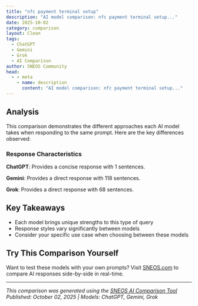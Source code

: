 ```yaml
---
title: "nfc payment terminal setup"
description: "AI model comparison: nfc payment terminal setup..."
date: 2025-10-02
category: comparison
layout: Clean
tags:
  - ChatGPT
  - Gemini
  - Grok
  - AI Comparison
author: SNEOS Community
head:
  - - meta
    - name: description
      content: "AI model comparison: nfc payment terminal setup..."
---
```


<ChatComparison
  title="nfc payment terminal setup"
  prompt="nfc payment terminal setup"
  :responses='{
    "ChatGPT": "Setting up an NFC payment terminal involves several steps, including hardware installation, software configuration, and integration with payment processing services. Here&#39;s a general guide to help you set up an NFC payment terminal:\n\n### 1. Choose the Right NFC Payment Terminal\n- **Select a Terminal:** Choose a terminal that fits your business needs (e.g., Square, PayPal Here, Clover, Ingenico, Verifone).\n- **Check Compatibility:** Ensure the terminal is compatible with your existing equipment and payment processing service.\n\n### 2. Gather Required Equipment\n- **NFC Terminal:** The actual device to accept payments.\n- **Power Supply:** Make sure you have adequate power sources.\n- **Network Connection:** Have access to Wi-Fi or an Ethernet connection for internet connectivity.\n\n### 3. Install the Hardware\n- **Unbox the Terminal:** Carefully unpack the terminal and its accessories.\n- **Connect to Power:** Plug the terminal into a power source.\n- **Network Setup:** Connect to Wi-Fi or Ethernet as required by the terminal. Some terminals may allow mobile connections via Bluetooth or cellular.\n\n### 4. Configure the Terminal\n- **Software Installation:** Follow manufacturer&#39;s instructions to install any necessary software updates.\n- **Pair with a Mobile Device (if applicable):** Some terminals can connect with mobile devices for enhanced functionality.\n- **Set Up Merchant Account:** If required, sign up for a merchant account through your payment processor and link it to the terminal.\n\n### 5. Integrate with Payment Processing\n- **Connect to Payment Processor:** Input your payment processing account details into the terminal as instructed.\n- **Test Payments:** Run test transactions to ensure everything is functioning properly.\n\n### 6. Train Your Staff\n- **Provide Training:** Ensure that your staff knows how to use the terminal, process transactions, and troubleshoot common issues.\n- **Customer Interaction:** Train staff on how to assist customers during NFC payments.\n\n### 7. Ensure Security Compliance\n- **PCI Compliance:** Make sure that your setup complies with PCI DSS (Payment Card Industry Data Security Standard).\n- **Secure Customer Data:** Understand how to securely handle sensitive payment information.\n\n### 8. Set Up Customer Support\n- **Technical Support:** Have a plan for technical support in case of issues with the terminal.\n- **Customer Queries:** Prepare to handle customer questions regarding the NFC payment process.\n\n### 9. Monitor and Optimize Usage\n- **Monitor Transactions:** Regularly check transaction reports and troubleshoot any issues that arise.\n- **Gather Feedback:** Ask staff and customers for feedback regarding the payment process to identify areas for improvement.\n\n### Additional Considerations\n- **Regulatory Compliance:** Be aware of any local regulations around electronic payments and ensure compliance.\n- **Marketing NFC Payments:** Promote the availability of NFC payments to your customers.\n\n### Conclusion\nBy following these steps, you can successfully set up an NFC payment terminal to enhance the payment options available to your customers. Always refer to the specific manufacturer’s documentation and your payment processor&#39;s guidelines for precise instructions tailored to your setup.",
    "Gemini": "Setting up an NFC payment terminal can seem daunting, but breaking it down into steps makes it manageable. Here\u0027s a comprehensive guide:\n\n**1. Choose the Right NFC Payment Terminal:**\n\n*   **Types:**\n    *   **Standalone Terminals:** These are dedicated payment terminals often used in retail stores, restaurants, and other businesses.  They connect to a payment processor via Wi-Fi, Ethernet, or cellular data.\n    *   **Mobile Card Readers (Dongles):**  These are small devices that connect to a smartphone or tablet via Bluetooth or the audio jack.  They\u0027re ideal for mobile businesses, pop-up shops, and accepting payments on the go. Popular options include Square, Stripe, and PayPal Here.\n    *   **Smart POS Systems:** These are all-in-one systems that integrate payment processing, inventory management, reporting, and other business functions.  Many smart POS systems have built-in NFC capabilities. Examples include Clover, Toast (for restaurants), and Shopify POS.\n*   **Key Considerations:**\n    *   **Business Needs:**  How many transactions do you process daily?  Do you need to accept payments on the go?  Do you need inventory management?\n    *   **Payment Processor Compatibility:**  Make sure the terminal is compatible with your chosen payment processor (e.g., Square, Stripe, PayPal, a traditional merchant account provider).\n    *   **Fees:**  Understand the transaction fees, monthly fees, setup fees, and any other costs associated with the terminal and processor.  Compare different providers carefully.\n    *   **Security:**  Ensure the terminal is PCI-compliant and offers robust security features to protect customer data.\n    *   **Customer Support:**  Choose a provider with reliable customer support in case you encounter issues.\n    *   **Ease of Use:**  The terminal should be easy for both you and your customers to use.\n    *   **Connectivity:**  Consider the terminal\u0027s connectivity options (Wi-Fi, Ethernet, cellular) and choose the best option for your environment.\n    *   **Contactless Payment Methods:**  Ensure it supports all relevant contactless methods, including:\n        *   **NFC (Near-Field Communication):**  Apple Pay, Google Pay, Samsung Pay, and contactless credit cards.\n        *   **EMV Chip Cards:** Standard chip-and-PIN payments.\n        *   **Magnetic Stripe Cards:**  For older cards, though this is becoming less common.\n\n**2. Obtain a Merchant Account (If Needed):**\n\n*   **Why You Need One (Potentially):**  A merchant account is a special type of bank account that allows you to accept credit and debit card payments. Some payment processors like Square and Stripe act as aggregators and you don\u0027t need to obtain a merchant account on your own. However, for higher volume, higher risk or more specialized business models, obtaining a dedicated merchant account is advisable.\n*   **Choosing a Merchant Account Provider:**\n    *   **Traditional Merchant Account Providers:**  These companies (e.g., First Data, Worldpay, Global Payments) provide merchant accounts and payment processing services.  They often require a more involved application process but can offer lower transaction rates for high-volume businesses.\n    *   **Payment Aggregators (e.g., Square, Stripe, PayPal):**  These providers allow you to accept payments without setting up a separate merchant account. They handle the merchant account aspect for you. They are usually a great starting point.\n\n*   **Application Process:**  You\u0027ll typically need to provide information about your business, including:\n    *   Business name and address\n    *   Tax ID (EIN)\n    *   Bank account details\n    *   Business type and industry\n    *   Estimated monthly processing volume\n\n**3. Connect and Configure the Terminal:**\n\n*   **Standalone Terminals/Smart POS Systems:**\n    1.  **Unbox and Inspect:**  Make sure you have all the components, including the terminal, power adapter, and any necessary cables.\n    2.  **Connect Power:**  Plug the terminal into a power outlet.\n    3.  **Connect to Network:**  Connect the terminal to your Wi-Fi network or Ethernet cable.  Follow the terminal\u0027s instructions for connecting to Wi-Fi.\n    4.  **Initial Setup:**  Power on the terminal and follow the on-screen prompts to configure settings like language, date, time, and timezone.\n    5.  **Account Activation:**  Typically you activate the terminal online, providing the serial number, your merchant ID (if applicable), and other information. Follow the instructions provided by your payment processor.\n    6.  **Software Updates:**  Check for and install any available software updates.\n    7.  **Test Transaction:**  Perform a test transaction to ensure the terminal is working correctly.\n*   **Mobile Card Readers (Dongles):**\n    1.  **Charge the Reader:**  Charge the card reader completely before use.\n    2.  **Download the App:**  Download the payment processor\u0027s app (e.g., Square, Stripe, PayPal Here) on your smartphone or tablet.\n    3.  **Connect via Bluetooth/Audio Jack:**  Pair the card reader with your device via Bluetooth or plug it into the audio jack.\n    4.  **Log In:**  Log in to the app using your payment processor account credentials.\n    5.  **Test Transaction:**  Perform a test transaction to ensure the reader is working correctly.\n\n**4. Configure Payment Settings:**\n\n*   **Currency:**  Set the correct currency for your transactions.\n*   **Tax Rates:**  Configure any applicable sales tax rates.\n*   **Tipping Options:**  Enable or disable tipping options, and set default tip percentages.\n*   **Receipt Options:**  Customize receipt options (e.g., email receipts, printed receipts).\n*   **Transaction Limits:**  Set transaction limits (if desired) to prevent fraudulent activity.\n*   **Reporting:**  Familiarize yourself with the reporting features of your payment processor or terminal to track sales and manage your account.\n\n**5. Train Your Staff:**\n\n*   **Demonstrate Usage:**  Show your staff how to use the terminal to accept payments, process refunds, and handle common customer inquiries.\n*   **Provide Training Materials:**  Provide written instructions or videos for reference.\n*   **Practice Transactions:**  Have staff practice using the terminal with simulated transactions.\n*   **Troubleshooting:**  Teach staff how to troubleshoot common issues, such as card reading errors or network connectivity problems.\n\n**6. Security Best Practices:**\n\n*   **PCI Compliance:**  Adhere to the Payment Card Industry Data Security Standard (PCI DSS) to protect cardholder data. Your payment processor should guide you through this.\n*   **Secure Network:**  Use a secure Wi-Fi network with a strong password.  Avoid using public Wi-Fi networks for payment processing.\n*   **Keep Software Updated:**  Regularly update the terminal\u0027s software to patch security vulnerabilities.\n*   **Physical Security:**  Secure the terminal to prevent theft or tampering.\n*   **Employee Training:**  Educate employees about security best practices to prevent fraud.\n\n**7. Promote Contactless Payments:**\n\n*   **Signage:**  Display signs indicating that you accept NFC payments.\n*   **Verbal Communication:**  Inform customers that you accept contactless payments.\n*   **Training:**  Train your staff to encourage customers to use contactless payments.\n\n**Troubleshooting Tips:**\n\n*   **Card Not Recognized:**\n    *   Ensure the card is properly positioned near the NFC reader.\n    *   Try cleaning the card or reader.\n    *   Ask the customer to try a different card or payment method.\n    *   Check if the terminal\u0027s software is up to date.\n*   **Network Connectivity Issues:**\n    *   Check your Wi-Fi connection.\n    *   Restart the terminal.\n    *   Contact your internet service provider (ISP).\n*   **Transaction Errors:**\n    *   Verify the card details and amount.\n    *   Try the transaction again.\n    *   Contact your payment processor for assistance.\n\n**Key Payment Processor Options:**\n\n*   **Square:** User-friendly, popular for small businesses.  Good for mobile payments.\n*   **Stripe:**  Developer-friendly, ideal for online businesses and integrated payments.\n*   **PayPal:**  Widely recognized, good for both online and in-person payments.\n*   **Clover:**  A versatile POS system with a range of hardware and software options.\n*   **Toast:**  Designed specifically for restaurants, offering features like online ordering and table management.\n*   **Traditional Merchant Account Providers (e.g., First Data, Worldpay, Global Payments):**  Potentially lower rates for high-volume businesses, but often more complex to set up.\n\n**Important Considerations:**\n\n*   **Read the Fine Print:** Carefully review the terms and conditions of your merchant account agreement or payment processor agreement.\n*   **Monitor Your Account:** Regularly monitor your account for fraudulent activity or unauthorized transactions.\n*   **Stay Informed:** Stay up-to-date on the latest payment industry trends and security best practices.\n\nBy following these steps and carefully considering your business needs, you can successfully set up an NFC payment terminal and start accepting contactless payments. Remember to research and compare different options to find the best solution for your specific situation. Good luck!\n",
    "Grok": "Setting up an NFC (Near Field Communication) payment terminal allows businesses to accept contactless payments from customers using credit/debit cards, mobile wallets (like Apple Pay, Google Pay, or Samsung Pay), or other NFC-enabled devices. Below is a step-by-step guide to setting up an NFC payment terminal:\n\n---\n\n### **1. Understand NFC Payment Technology**\n- **What is NFC?** NFC is a short-range wireless technology that enables devices to communicate when they are close to each other (typically within 4 cm). It is widely used for contactless payments.\n- **Benefits:** Fast transactions, enhanced security (via tokenization), and convenience for customers.\n- **Requirements:** An NFC-enabled payment terminal, a merchant account, and a compatible payment processing service.\n\n---\n\n### **2. Choose a Payment Processor or Merchant Service Provider**\n- Select a payment processor that supports NFC payments. Popular providers include:\n  - Square\n  - PayPal\n  - Stripe\n  - Clover\n  - SumUp\n  - Traditional banks (e.g., Chase, Bank of America)\n- Ensure the provider supports contactless payments and offers NFC-compatible hardware.\n\n**Key Considerations:**\n- Transaction fees (per swipe/tap).\n- Monthly fees or subscription costs.\n- Compatibility with your business type and POS (Point of Sale) system.\n- Availability of customer support.\n\n---\n\n### **3. Acquire an NFC-Enabled Payment Terminal**\n- Purchase or lease an NFC payment terminal or card reader from your chosen payment processor. Examples of NFC-compatible devices include:\n  - Square Reader for contactless and chip payments\n  - Clover Flex or Clover Mini\n  - PayPal Zettle Reader\n  - Stripe Terminal\n- Ensure the terminal supports major contactless payment methods (Visa, Mastercard, Amex, Discover) and mobile wallets (Apple Pay, Google Pay, Samsung Pay).\n- Some providers bundle the terminal with their service, while others may charge a one-time or rental fee.\n\n**Requirements:**\n- The terminal should have an NFC symbol (a small icon with curved lines) to indicate contactless payment support.\n- It should comply with EMV (chip card) standards for added security.\n\n---\n\n### **4. Set Up a Merchant Account**\n- Sign up for a merchant account with your chosen payment processor if you don\u2019t already have one.\n- Provide necessary business information, such as:\n  - Business name, address, and contact details.\n  - Tax ID or EIN (Employer Identification Number).\n  - Bank account details for receiving payments.\n- Complete any required verification (e.g., identity or business validation).\n\n---\n\n### **5. Connect and Configure the NFC Terminal**\n- **Unbox the Terminal:** Follow the manufacturer\u2019s instructions for initial setup (charging, powering on, etc.).\n- **Connect to the Internet:** Most NFC terminals require an internet connection via Wi-Fi, Ethernet, or cellular data to process payments.\n- **Pair with POS System or App:** If your terminal integrates with a POS system or mobile app (e.g., Square app, Clover app):\n  - Download the app on your smartphone, tablet, or computer.\n  - Follow the pairing instructions (usually via Bluetooth or a wired connection).\n- **Log In:** Use your merchant account credentials to log into the terminal or app.\n\n**Test the Connection:** Ensure the terminal can connect to the payment processor\u2019s servers for real-time transaction processing.\n\n---\n\n### **6. Enable Contactless Payments**\n- In the terminal or app settings, ensure that contactless or NFC payments are enabled.\n- Check for firmware updates for the terminal to ensure it has the latest security and compatibility features.\n\n---\n\n### **7. Train Staff**\n- Train employees on how to use the NFC terminal, including:\n  - How to process contactless payments (instruct customers to tap their card or phone on the terminal).\n  - How to handle declined transactions or errors.\n  - How to issue refunds or void transactions.\n- Ensure staff know how to troubleshoot basic issues (e.g., connectivity problems).\n\n---\n\n### **8. Test the NFC Terminal**\n- Conduct a test transaction using an NFC-enabled card or mobile wallet to ensure everything works correctly.\n- Verify that the payment is processed, and the funds are deposited into your merchant account (this may take 1-3 business days depending on the provider).\n\n---\n\n### **9. Display Contactless Payment Signage**\n- Inform customers that you accept contactless payments by displaying signage or decals (often provided by the payment processor) with logos for Visa payWave, Mastercard Contactless, Apple Pay, Google Pay, etc.\n\n---\n\n### **10. Monitor Transactions and Fees**\n- Regularly check transaction reports through your payment processor\u2019s dashboard or app to track sales and identify any issues.\n- Review processing fees to ensure they align with the agreed-upon rates.\n\n---\n\n### **Troubleshooting Common Issues**\n- **Terminal Not Detecting NFC Payments:** Ensure the terminal is powered on, connected to the internet, and that NFC/contactless payments are enabled in the settings.\n- **Slow or Failed Transactions:** Check internet connectivity and ensure the customer\u2019s card or device supports NFC.\n- **Customer Card Declined:** Advise the customer to use an alternative payment method or contact their bank.\n- **Firmware/Software Issues:** Update the terminal\u2019s firmware or app to the latest version.\n\n---\n\n### **Security Best Practices**\n- **PCI Compliance:** Ensure your setup complies with Payment Card Industry Data Security Standards (PCI DSS) to protect customer data.\n- **Encryption and Tokenization:** NFC payments use tokenization (randomly generated codes instead of card numbers) for added security.\n- **Protect the Terminal:** Keep the terminal in a secure location to prevent tampering or theft.\n- **Regular Updates:** Keep the terminal\u2019s software/firmware up to date to address security vulnerabilities.\n\n---\n\nBy following these steps, you can successfully set up an NFC payment terminal and start accepting contactless payments. If you encounter specific issues or need assistance with a particular brand or provider, let me know, and I can provide more tailored guidance!"
  }'
  published-date="08:30"
/>

## Analysis

This comparison demonstrates the different approaches each AI model takes when responding to the same prompt. Here are the key differences observed:

### Response Characteristics

**ChatGPT**: Provides a concise response with 1 sentences. 

**Gemini**: Provides a direct response with 118 sentences. 

**Grok**: Provides a direct response with 68 sentences. 

## Key Takeaways

- Each model brings unique strengths to this type of query
- Response styles vary significantly between models
- Consider your specific use case when choosing between these models

## Try This Comparison Yourself

Want to test these models with your own prompts? Visit [SNEOS.com](https://sneos.com) to compare AI responses side-by-side in real-time.

---

*This comparison was generated using the [SNEOS AI Comparison Tool](https://sneos.com)*
*Published: October 02, 2025 | Models: ChatGPT, Gemini, Grok*
